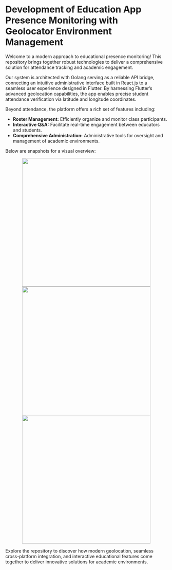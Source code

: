 # Development of Education App Presence Monitoring with Geolocator Environment Management

Welcome to a modern approach to educational presence monitoring! This repository brings together robust technologies to deliver a comprehensive solution for attendance tracking and academic engagement.

Our system is architected with Golang serving as a reliable API bridge, connecting an intuitive administrative interface built in React.js to a seamless user experience designed in Flutter. By harnessing Flutter’s advanced geolocation capabilities, the app enables precise student attendance verification via latitude and longitude coordinates.

Beyond attendance, the platform offers a rich set of features including:
- **Roster Management:** Efficiently organize and monitor class participants.
- **Interactive Q&A:** Facilitate real-time engagement between educators and students.
- **Comprehensive Administration:** Administrative tools for oversight and management of academic environments.

Below are snapshots for a visual overview:

<p align="center">
  <img src="https://github.com/T0MM11Y/Development-of-Education-App-Presence-Monitoring-with-Geolocator-Environment-Management-/blob/main/Overview/login%26dashboarduser.jpg" width="400"/>
  <img src="https://github.com/T0MM11Y/Development-of-Education-App-Presence-Monitoring-with-Geolocator-Environment-Management-/blob/main/Overview/roster%26qnauser.jpg" width="400"/>
  <img src="https://github.com/T0MM11Y/Development-of-Education-App-Presence-Monitoring-with-Geolocator-Environment-Management-/blob/main/Overview/dashboard%26login.jpg" width="400"/>
</p>

Explore the repository to discover how modern geolocation, seamless cross-platform integration, and interactive educational features come together to deliver innovative solutions for academic environments.
